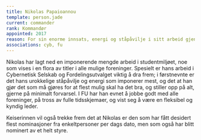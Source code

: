 ```yaml
---
title: Nikolas Papaioannou
template: person.jade
current: commander
rank: Kommandør
appointed: 2017
reason: For sin enorme innsats, energi og ståpåvilje i sitt arbeid gjennom Cybernetisk Selskab og Fordelingsutvalget tildeles Nikolas Papaioannou graden Kommandør av Hennes Majestet Keiserpingvinen den Fornemmes orden.
associations: cyb, fu
---
```


Nikolas har lagt ned en imponerende mengde arbeid i studentmiljøet, noe som vises i en flora av titler i alle mulige foreninger. Spesielt er hans arbeid i Cybernetisk Selskab og Fordelingsutvalget viktig å dra frem; i førstnevnte er det hans urokkelige ståpåvilje og energi som imponerer mest, og det at han gjør det som må gjøres for at flest mulig skal ha det bra, og stiller opp på alt, gjerne på minimalt forvarsel. I FU har han evnet å jobbe godt med alle foreninger, på tross av fulle tidsskjemaer, og vist seg å være en fleksibel og kyndig leder.

Keiserinnen vil også trekke frem det at Nikolas er den som har fått desidert flest nominasjoner fra enkeltpersoner per dags dato, men som også har blitt nominert av et helt styre.

